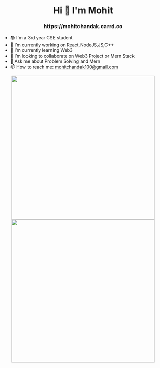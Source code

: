 <h1 align="center">Hi 👋 I'm Mohit</h1>

<h3 align="center">https://mohitchandak.carrd.co</h3>


- 📚 I'm a 3rd year CSE student
- 🔭 I’m currently working on React,NodeJS,JS,C++
- 🌱 I’m currently learning Web3
- 👯 I’m looking to collaborate on Web3 Project or Mern Stack
- 💬 Ask me about Problem Solving and Mern
- 📫 How to reach me: mohitchandak100@gmail.com

<p align="center" float="right">
    <img width="450" src="https://github-readme-streak-stats.herokuapp.com?user=mohitchandak&theme=tokyonight&hide_border=true&date_format=M%20j%5B%2C%20Y%5D">
    <img width="450" src="https://github-readme-stats.vercel.app/api?username=mohitchandak&count_private=false&show_icons=true&theme=tokyonight" >
</p>
